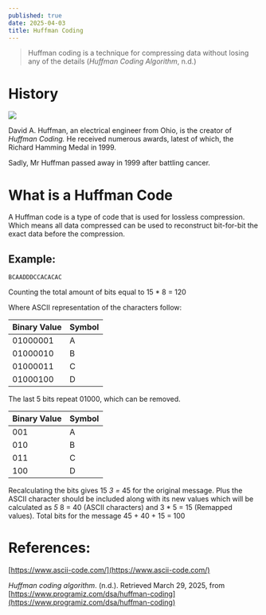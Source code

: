 ```yaml
---
published: true
date: 2025-04-03
title: Huffman Coding
---
```

> Huffman coding is a technique for compressing data without losing any of the details (_Huffman Coding Algorithm_, n.d.)

# History

![](https://ieeecs-media.computer.org/wp-media/2018/04/11204517/davidhuffman-wm-e1523479537419.jpg)

David A. Huffman, an electrical engineer from Ohio, is the creator of _Huffman Coding._ He received numerous awards, latest of which, the Richard Hamming Medal in 1999.

Sadly, Mr Huffman passed away in 1999 after battling cancer.

# What is a Huffman Code

A Huffman code is a type of code that is used for lossless compression. Which means all data compressed can be used to reconstruct bit-for-bit the exact data before the compression.

## Example:

`BCAADDDCCACACAC`

Counting the total amount of bits equal to 15 \* 8 = 120

Where ASCII representation of the characters follow:

| Binary Value | Symbol |
| --- | --- |
| 01000001 | A   |
| 01000010 | B   |
| 01000011 | C   |
| 01000100 | D   |

The last 5 bits repeat 01000, which can be removed.

| Binary Value | Symbol |
| --- | --- |
| 001 | A   |
| 010 | B   |
| 011 | C   |
| 100 | D   |

Recalculating the bits gives 15 _3 =_ 45 for the original message. Plus the ASCII character should be included along with its new values which will be calculated as _5_ 8 = 40 (ASCII characters) and 3 \* 5 = 15 (Remapped values). Total bits for the message 45 + 40 + 15 = 100

# References:

[https://www.ascii-code.com/](https://www.ascii-code.com/)

_Huffman coding algorithm_. (n.d.). Retrieved March 29, 2025, from [https://www.programiz.com/dsa/huffman-coding](https://www.programiz.com/dsa/huffman-coding)